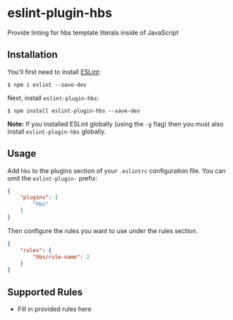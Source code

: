 # eslint-plugin-hbs

Provide linting for hbs template literals inside of JavaScript

## Installation

You'll first need to install [ESLint](http://eslint.org):

```
$ npm i eslint --save-dev
```

Next, install `eslint-plugin-hbs`:

```
$ npm install eslint-plugin-hbs --save-dev
```

**Note:** If you installed ESLint globally (using the `-g` flag) then you must also install `eslint-plugin-hbs` globally.

## Usage

Add `hbs` to the plugins section of your `.eslintrc` configuration file. You can omit the `eslint-plugin-` prefix:

```json
{
    "plugins": [
        "hbs"
    ]
}
```


Then configure the rules you want to use under the rules section.

```json
{
    "rules": {
        "hbs/rule-name": 2
    }
}
```

## Supported Rules

* Fill in provided rules here





